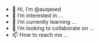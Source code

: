 - 👋 Hi, I’m @auqased
- 👀 I’m interested in ...
- 🌱 I’m currently learning ...
- 💞️ I’m looking to collaborate on ...
- 📫 How to reach me ...

<!---
auqased/auqased is a ✨ special ✨ repository because its `README.md` (this file) appears on your GitHub profile.
You can click the Preview link to take a look at your changes.
--->
